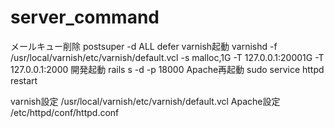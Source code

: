 server_command
==============

メールキュー削除
postsuper -d ALL defer
varnish起動
varnishd -f /usr/local/varnish/etc/varnish/default.vcl -s malloc,1G -T 127.0.0.1:20001G -T 127.0.0.1:2000
開発起動
rails s -d -p 18000
Apache再起動
sudo service httpd restart

varnish設定
/usr/local/varnish/etc/varnish/default.vcl
Apache設定
/etc/httpd/conf/httpd.conf
